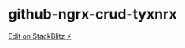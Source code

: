 # github-ngrx-crud-tyxnrx

[Edit on StackBlitz ⚡️](https://stackblitz.com/edit/github-ngrx-crud-tyxnrx)